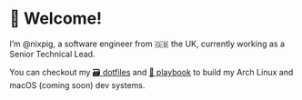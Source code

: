 # 🐽 Welcome!

I’m @nixpig, a software engineer from 🇬🇧 the UK, currently working as a Senior Technical Lead. 



You can checkout my [🗃️ dotfiles](https://github.com/nixpig/dotfiles) and [📑 playbook](https://github.com/nixpig/playbook) to build my Arch Linux and macOS (coming soon) dev systems.


<!---
nixpig/nixpig is a ✨ special ✨ repository because its `README.md` (this file) appears on your GitHub profile.
You can click the Preview link to take a look at your changes.
--->
